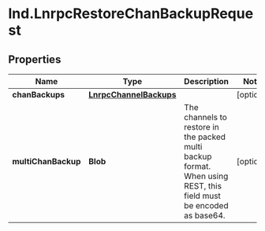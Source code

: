 # lnd.LnrpcRestoreChanBackupRequest

## Properties

Name | Type | Description | Notes
------------ | ------------- | ------------- | -------------
**chanBackups** | [**LnrpcChannelBackups**](LnrpcChannelBackups.md) |  | [optional] 
**multiChanBackup** | **Blob** | The channels to restore in the packed multi backup format. When using REST, this field must be encoded as base64. | [optional] 


